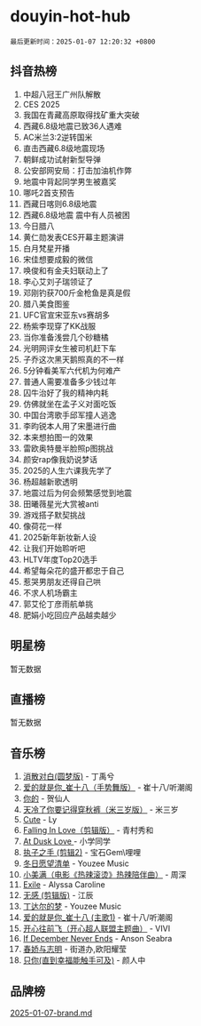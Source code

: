 # douyin-hot-hub

`最后更新时间：2025-01-07 12:20:32 +0800`

## 抖音热榜

1. 中超八冠王广州队解散
1. CES 2025
1. 我国在青藏高原取得找矿重大突破
1. 西藏6.8级地震已致36人遇难
1. AC米兰3:2逆转国米
1. 直击西藏6.8级地震现场
1. 朝鲜成功试射新型导弹
1. 公安部网安局：打击加油机作弊
1. 地震中背起同学男生被嘉奖
1. 哪吒2首支预告
1. 西藏日喀则6.8级地震
1. 西藏6.8级地震 震中有人员被困
1. 今日腊八
1. 黄仁勋发表CES开幕主题演讲
1. 白月梵星开播
1. 宋佳想要成毅的微信
1. 唤俊和有金夫妇联动上了
1. 李心艾刘子瑞领证了
1. 邓刚钓获700斤金枪鱼是真是假
1. 腊八美食图鉴
1. UFC官宣宋亚东vs赛胡多
1. 杨紫李现穿了KK战服
1. 当你准备浅尝几个砂糖橘
1. 光明网评女生被司机赶下车
1. 子乔这次黑天鹅照真的不一样
1. 5分钟看美军六代机为何难产
1. 普通人需要准备多少钱过年
1. 囚牛治好了我的精神内耗
1. 仿佛就坐在孟子义对面吃饭
1. 中国台湾歌手邱军撞人逃逸
1. 李昀锐本人用了宋墨进行曲
1. 本来想拍图一的效果
1. 雷欧奥特曼半脸照p图挑战
1. 颜安rap像我奶说梦话
1. 2025的人生六课我先学了
1. 杨超越新歌透明
1. 地震过后为何会频繁感觉到地震
1. 田曦薇星光大赏被anti
1. 游戏搭子默契挑战
1. 像荷花一样
1. 2025新年新妆新人设
1. 让我们开始聆听吧
1. HLTV年度Top20选手
1. 希望每朵花的盛开都忠于自己
1. 惹哭男朋友还得自己哄
1. 不求人机场霸主
1. 郭艾伦丁彦雨航单挑
1. 肥娟小吃回应产品越卖越少

## 明星榜

暂无数据

## 直播榜

暂无数据

## 音乐榜

1. [消散对白(圆梦版)](https://sf6-cdn-tos.douyinstatic.com/obj/tos-cn-ve-2774/og4jB5I5IizzoZVAAAzWgBMAsMDWoArfwBOiFs) - 丁禹兮
1. [爱的就是你_崔十八（手势舞版）](https://sf5-hl-cdn-tos.douyinstatic.com/obj/tos-cn-ve-2774/oApB2AigNyB4sTw7JhBOikMAf0oDJzMWBuIrgm) - 崔十八/听潮阁
1. [你的](https://sf5-hl-cdn-tos.douyinstatic.com/obj/tos-cn-ve-2774/oYuIeKf42jB7sEV6B2upMdpYAgfrQWj0FeRegh) - 贺仙人
1. [天冷了你要记得穿秋裤（米三岁版）](https://sf6-cdn-tos.douyinstatic.com/obj/tos-cn-ve-2774/oQlIwVIDWiZ6BQilAorS7MA0AgCkQDvcZAdm1) - 米三岁
1. [Cute](https://sf5-hl-cdn-tos.douyinstatic.com/obj/tos-cn-ve-2774/o4IbIzHWKAAB4wsS5qMBRiiAlEBGTpQRNfFvuo) - Ly
1. [Falling In Love（剪辑版）](https://sf5-hl-cdn-tos.douyinstatic.com/obj/tos-cn-ve-2774/o8ajpA8zzgBPahbBIO8AcKGBLJezFCRd1wfP9f) - 青村秀和
1. [ At Dusk  Love ](https://sf6-cdn-tos.douyinstatic.com/obj/tos-cn-ve-2774/o8CrpCf5CaYgI4ZrtQgMQAFEfuGqNnRSDQAPBc) - 小学同学
1. [执子之手 (剪辑2)](https://sf5-hl-cdn-tos.douyinstatic.com/obj/tos-cn-ve-2774/oUoZLQjCc31XzqsBnBQUNgeKtYPBcgbFDwtfcu) - 宝石Gem\哩哩
1. [冬日愿望清单](https://sf5-hl-cdn-tos.douyinstatic.com/obj/tos-cn-ve-2774/oIIgUOeamCFCVAzxN6MFRLIBlLGpUqQxeeHrLE) - Youzee Music
1. [小美满（电影《热辣滚烫》热辣陪伴曲）](https://sf5-hl-cdn-tos.douyinstatic.com/obj/tos-cn-ve-2774/o0GAn2lSgfZIDUgtevCGDQYnFg4CwnrBaxbTZL) - 周深
1. [Exile](https://sf5-hl-cdn-tos.douyinstatic.com/obj/tos-cn-ve-2774/oYj4gAQTknKE3WW0Je8KGmQ7z1cA4FefwtbufD) - Alyssa Caroline
1. [无感 (剪辑版)](https://sf5-hl-cdn-tos.douyinstatic.com/obj/tos-cn-ve-2774/o0eIsUzJBDlQaQFC5OFlgbMEZC1TFYBftOBn6p) - 江辰
1. [丁达尔的梦](https://sf5-hl-cdn-tos.douyinstatic.com/obj/tos-cn-ve-2774/oMU3WirUZBVQkAC9ccG5P2IQirziZM2RTInUY) - Youzee Music
1. [爱的就是你_崔十八 (主歌1)](https://sf5-hl-cdn-tos.douyinstatic.com/obj/tos-cn-ve-2774/oI5BO5DhFZ6UTcNCnZaOCBLtZ7WIMQGfgnXf5E) - 崔十八/听潮阁
1. [开心往前飞（开心超人联盟主题曲）](https://sf5-hl-cdn-tos.douyinstatic.com/obj/tos-cn-ve-2774/9d8fb7c82cf1421fb93a9fe925275e0a) - VIVI
1. [If December Never Ends](https://sf5-hl-cdn-tos.douyinstatic.com/obj/tos-cn-ve-2774/oY1IQMoTgCFIBg8RZifyqlBBt1UFgitTYmxeOS) - Anson Seabra
1. [春娇与志明](https://sf5-hl-cdn-tos.douyinstatic.com/obj/tos-cn-ve-2774/e530d8fceb7044b39707d7f9ff54add1) - 街道办,欧阳耀莹
1. [只你(直到幸福能触手可及)](https://sf5-hl-cdn-tos.douyinstatic.com/obj/tos-cn-ve-2774/o0lBkRDzFTeaVSUz3ZZSCBVtZ5DIMQGfgmEAuE) - 颜人中

## 品牌榜

[2025-01-07-brand.md](2025-01-07-brand.md)
